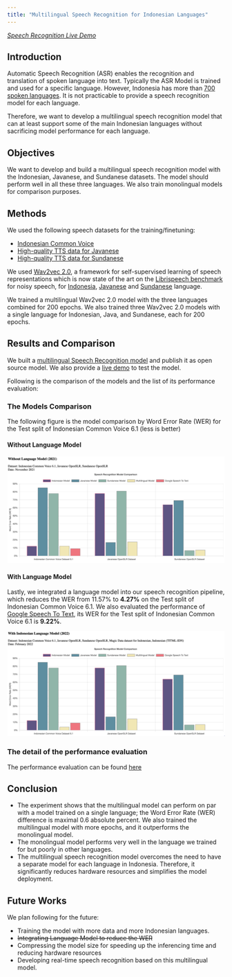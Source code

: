 ```yaml
---
title: "Multilingual Speech Recognition for Indonesian Languages"
---
```


[_Speech Recognition Live Demo_](https://asr.ai-research.id)

## Introduction

Automatic Speech Recognition (ASR) enables the recognition and translation of spoken language into text. Typically
the ASR Model is trained and used for a specific language. However, Indonesia has more than
[700 spoken languages](https://en.wikipedia.org/wiki/Languages_of_Indonesia).
It is not practicable to provide a speech recognition model for each language.

Therefore, we want to develop a multilingual speech recognition model that can at least support some of
the main Indonesian languages without sacrificing model performance for each language.

## Objectives

We want to develop and build a multilingual speech recognition model with the Indonesian, Javanese, and Sundanese
datasets. The model should perform well in all these three languages. We also train monolingual models for
comparison purposes.

## Methods

We used the following speech datasets for the training/finetuning:

- [Indonesian Common Voice](https://commonvoice.mozilla.org/)
- [High-quality TTS data for Javanese](https://openslr.org/41/)
- [High-quality TTS data for Sundanese](https://openslr.org/44/)

We used [Wav2vec 2.0](https://arxiv.org/abs/2006.11477), a framework for self-supervised learning of speech
representations which is now state of the art on the [Librispeech benchmark](https://paperswithcode.com/sota/speech-recognition-on-librispeech-test-clean)
for noisy speech, for [Indonesia](https://paperswithcode.com/sota/speech-recognition-on-common-voice-indonesian),
[Javanese](https://paperswithcode.com/sota/speech-recognition-on-openslr-high-quality) and
[Sundanese](https://paperswithcode.com/sota/speech-recognition-on-openslr-high-quality-1) language.

We trained a multilingual Wav2vec 2.0 model with the three languages combined for 200 epochs. We also trained three
Wav2vec 2.0 models with a single language for Indonesian, Java, and Sundanese, each for 200 epochs.

## Results and Comparison

We built a [multilingual Speech Recognition model](https://huggingface.co/indonesian-nlp/wav2vec2-indonesian-javanese-sundanese)
and publish it as open source model. We also provide a [live demo](https://asr.ai-research.id)
to test the model.

Following is the comparison of the models and the list of its performance evaluation:

### The Models Comparison

The following figure is the model comparison by Word Error Rate (WER) for the Test split of Indonesian Common Voice 6.1
(less is better)

#### Without Language Model

![ASR-Comparison](https://github.com/indonesian-nlp/multilingual-asr/raw/main/images/ASR-Comparison-2021.png "ASR-Comparison")

#### With Language Model

Lastly, we integrated a language model into our speech recognition pipeline, which reduces the WER from 11.57% to
**4.27%** on the Test split of Indonesian Common Voice 6.1.
We also evaluated the performance of [Google Speech To Text](https://cloud.google.com/speech-to-text), its WER
for the Test split of Indonesian Common Voice 6.1 is **9.22%**.

![ASR-Comparison](https://github.com/indonesian-nlp/multilingual-asr/raw/main/images/ASR-Comparison-2022.png "ASR-Comparison")

### The detail of the performance evaluation

The performance evaluation can be found [here](https://github.com/indonesian-nlp/multilingual-asr/blob/main/evaluation.md)

## Conclusion

- The experiment shows that the multilingual model can perform on par with a model trained on a
  single language; the Word Error Rate (WER) difference is maximal 0.6 absolute percent. We also
  trained the multilingual model with more epochs, and it outperforms the monolingual model.
- The monolingual model performs very well in the language we trained for but poorly in other
  languages.
- The multilingual speech recognition model overcomes the need to have a separate model for each
  language in Indonesia. Therefore, it significantly reduces hardware resources and simplifies
  the model deployment.

## Future Works

We plan following for the future:

- Training the model with more data and more Indonesian languages.
- ~~Integrating Language Model to reduce the WER~~
- Compressing the model size for speeding up the inferencing time and reducing
  hardware resources
- Developing real-time speech recognition based on this multilingual model.
